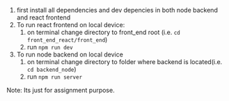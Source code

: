1. first install all dependencies and dev depencies in both node backend and react frontend
2. To run react frontend on local device:
    1. on terminal change directory to front_end root (i.e. `cd front_end_react/front_end`)
    2. run `npm run dev`
3. To run node backend on local device
    1. on terminal change directory to folder where backend is located(i.e. `cd backend_node`)
    2. run `npm run server`
   
Note: 
    Its just for assignment purpose.

